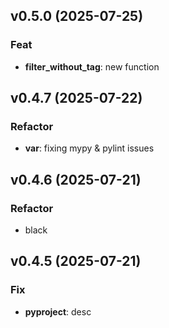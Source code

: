 ## v0.5.0 (2025-07-25)

### Feat

- **filter_without_tag**: new function

## v0.4.7 (2025-07-22)

### Refactor

- **var**: fixing mypy & pylint issues

## v0.4.6 (2025-07-21)

### Refactor

- black

## v0.4.5 (2025-07-21)

### Fix

- **pyproject**: desc
